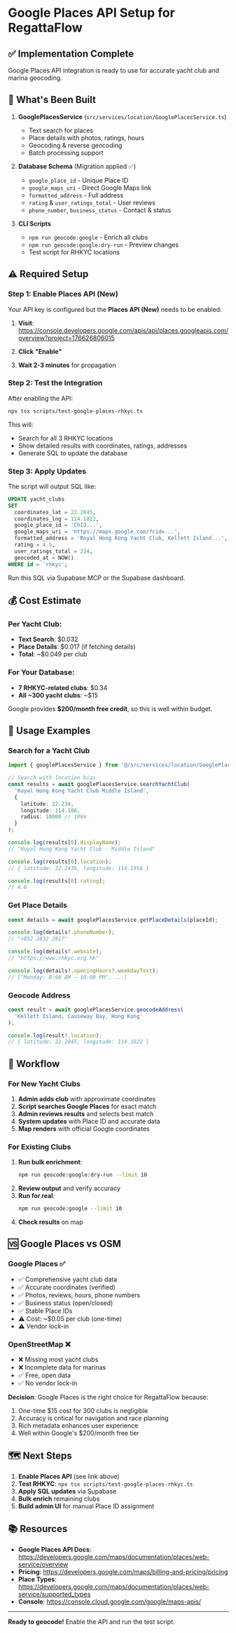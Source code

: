 # Google Places API Setup for RegattaFlow

## ✅ Implementation Complete

Google Places API integration is ready to use for accurate yacht club and marina geocoding.

## 🔧 What's Been Built

1. **GooglePlacesService** (`src/services/location/GooglePlacesService.ts`)
   - Text search for places
   - Place details with photos, ratings, hours
   - Geocoding & reverse geocoding
   - Batch processing support

2. **Database Schema** (Migration applied ✅)
   - `google_place_id` - Unique Place ID
   - `google_maps_uri` - Direct Google Maps link
   - `formatted_address` - Full address
   - `rating` & `user_ratings_total` - User reviews
   - `phone_number`, `business_status` - Contact & status

3. **CLI Scripts**
   - `npm run geocode:google` - Enrich all clubs
   - `npm run geocode:google:dry-run` - Preview changes
   - Test script for RHKYC locations

## ⚠️ Required Setup

### Step 1: Enable Places API (New)

Your API key is configured but the **Places API (New)** needs to be enabled:

1. **Visit**: https://console.developers.google.com/apis/api/places.googleapis.com/overview?project=176626806015

2. **Click "Enable"**

3. **Wait 2-3 minutes** for propagation

### Step 2: Test the Integration

After enabling the API:

```bash
npx tsx scripts/test-google-places-rhkyc.ts
```

This will:
- Search for all 3 RHKYC locations
- Show detailed results with coordinates, ratings, addresses
- Generate SQL to update the database

### Step 3: Apply Updates

The script will output SQL like:

```sql
UPDATE yacht_clubs
SET
  coordinates_lat = 22.2845,
  coordinates_lng = 114.1822,
  google_place_id = 'ChIJ...',
  google_maps_uri = 'https://maps.google.com/?cid=...',
  formatted_address = 'Royal Hong Kong Yacht Club, Kellett Island...',
  rating = 4.5,
  user_ratings_total = 234,
  geocoded_at = NOW()
WHERE id = 'rhkyc';
```

Run this SQL via Supabase MCP or the Supabase dashboard.

## 💰 Cost Estimate

### Per Yacht Club:
- **Text Search**: $0.032
- **Place Details**: $0.017 (if fetching details)
- **Total**: ~$0.049 per club

### For Your Database:
- **7 RHKYC-related clubs**: $0.34
- **All ~300 yacht clubs**: ~$15

Google provides **$200/month free credit**, so this is well within budget.

## 📖 Usage Examples

### Search for a Yacht Club

```typescript
import { googlePlacesService } from '@/src/services/location/GooglePlacesService';

// Search with location bias
const results = await googlePlacesService.searchYachtClub(
  'Royal Hong Kong Yacht Club Middle Island',
  {
    latitude: 22.234,
    longitude: 114.186,
    radius: 10000 // 10km
  }
);

console.log(results[0].displayName);
// "Royal Hong Kong Yacht Club - Middle Island"

console.log(results[0].location);
// { latitude: 22.2436, longitude: 114.1956 }

console.log(results[0].rating);
// 4.6
```

### Get Place Details

```typescript
const details = await googlePlacesService.getPlaceDetails(placeId);

console.log(details?.phoneNumber);
// "+852 2832 2817"

console.log(details?.website);
// "https://www.rhkyc.org.hk"

console.log(details?.openingHours?.weekdayText);
// ["Monday: 8:00 AM – 10:00 PM", ...]
```

### Geocode Address

```typescript
const result = await googlePlacesService.geocodeAddress(
  'Kellett Island, Causeway Bay, Hong Kong'
);

console.log(result?.location);
// { latitude: 22.2845, longitude: 114.1822 }
```

## 🔄 Workflow

### For New Yacht Clubs

1. **Admin adds club** with approximate coordinates
2. **Script searches Google Places** for exact match
3. **Admin reviews results** and selects best match
4. **System updates** with Place ID and accurate data
5. **Map renders** with official Google coordinates

### For Existing Clubs

1. **Run bulk enrichment**:
   ```bash
   npm run geocode:google:dry-run --limit 10
   ```
2. **Review output** and verify accuracy
3. **Run for real**:
   ```bash
   npm run geocode:google --limit 10
   ```
4. **Check results** on map

## 🆚 Google Places vs OSM

### Google Places ✅
- ✅ Comprehensive yacht club data
- ✅ Accurate coordinates (verified)
- ✅ Photos, reviews, hours, phone numbers
- ✅ Business status (open/closed)
- ✅ Stable Place IDs
- ⚠️ Cost: ~$0.05 per club (one-time)
- ⚠️ Vendor lock-in

### OpenStreetMap ❌
- ❌ Missing most yacht clubs
- ❌ Incomplete data for marinas
- ✅ Free, open data
- ✅ No vendor lock-in

**Decision**: Google Places is the right choice for RegattaFlow because:
1. One-time $15 cost for 300 clubs is negligible
2. Accuracy is critical for navigation and race planning
3. Rich metadata enhances user experience
4. Well within Google's $200/month free tier

## 🗺️ Next Steps

1. **Enable Places API** (see link above)
2. **Test RHKYC**: `npx tsx scripts/test-google-places-rhkyc.ts`
3. **Apply SQL updates** via Supabase
4. **Bulk enrich** remaining clubs
5. **Build admin UI** for manual Place ID assignment

## 📚 Resources

- **Google Places API Docs**: https://developers.google.com/maps/documentation/places/web-service/overview
- **Pricing**: https://developers.google.com/maps/billing-and-pricing/pricing
- **Place Types**: https://developers.google.com/maps/documentation/places/web-service/supported_types
- **Console**: https://console.cloud.google.com/google/maps-apis/

---

**Ready to geocode!** Enable the API and run the test script.
